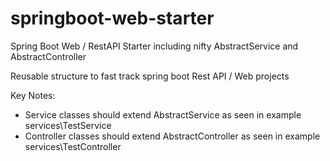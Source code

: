 # springboot-web-starter
Spring Boot Web / RestAPI  Starter including nifty AbstractService and AbstractController

Reusable structure to fast track spring boot Rest API / Web projects

Key Notes:
- Service classes should extend AbstractService as seen in example services\TestService
- Controller classes should extend AbstractController as seen in example services\TestController
